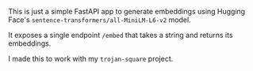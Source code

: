 This is just a simple FastAPI app to generate embeddings using Hugging Face's `sentence-transformers/all-MiniLM-L6-v2` model.

It exposes a single endpoint `/embed` that takes a string and returns its embeddings.

I made this to work with my `trojan-square` project.